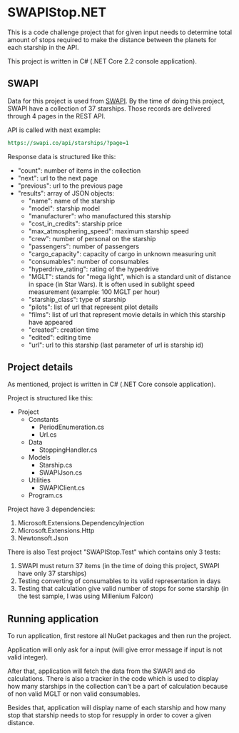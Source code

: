 # SWAPIStop.NET

This is a code challenge project that for given input needs to determine total amount
of stops required to make the distance between the planets for each starship in the API.

This project is written in C# (.NET Core 2.2 console application).

## SWAPI

Data for this project is used from [SWAPI](https://swapi.co/).
By the time of doing this project, SWAPI have a collection of 37 starships.
Those records are delivered through 4 pages in the REST API.

API is called with next example:

```rest
https://swapi.co/api/starships/?page=1
```

Response data is structured like this:

- "count": number of items in the collection
- "next": url to the next page
- "previous": url to the previous page
- "results": array of JSON objects:
    - "name": name of the starship
    - "model": starship model
    - "manufacturer": who manufactured this starship
    - "cost_in_credits": starship price
    - "max_atmosphering_speed": maximum starship speed
    - "crew": number of personal on the starship
    - "passengers": number of passengers
    - "cargo_capacity": capacity of cargo in unknown measuring unit
    - "consumables": number of consumables
    - "hyperdrive_rating": rating of the hyperdrive
    - "MGLT": stands for "mega light", which is a standard unit of distance in space (in Star Wars). It is often used in sublight speed measurement (example: 100 MGLT per hour)
    - "starship_class": type of starship
    - "pilots": list of url that represent pilot details
    - "films": list of url that represent movie details in which this starship have appeared
    - "created": creation time
    - "edited": editing time
    - "url": url to this starship (last parameter of url is starship id)

## Project details

As mentioned, project is written in C# (.NET Core console application).

Project is structured like this:

- Project
    - Constants
        - PeriodEnumeration.cs
        - Url.cs
    - Data
        - StoppingHandler.cs
    - Models
        - Starship.cs
        - SWAPIJson.cs
    - Utilities
        - SWAPIClient.cs
    - Program.cs

Project have 3 dependencies:

1) Microsoft.Extensions.DependencyInjection
2) Microsoft.Extensions.Http
3) Newtonsoft.Json

There is also Test project "SWAPIStop.Test" which contains only 3 tests:

1) SWAPI must return 37 items (in the time of doing this project, SWAPI have only 37 starships)
2) Testing converting of consumables to its valid representation in days
3) Testing that calculation give valid number of stops for some starship (in the test sample, I was using Millenium Falcon)

## Running application

To run application, first restore all NuGet packages and then run the project.

Application will only ask for a input (will give error message if input is not valid integer).

After that, application will fetch the data from the SWAPI and do calculations.
There is also a tracker in the code which is used to display how many starships in the collection can't be a part of calculation because of non valid MGLT or non valid consumables.

Besides that, application will display name of each starship and how many stop that starship needs to stop for resupply in order to cover a given distance.
